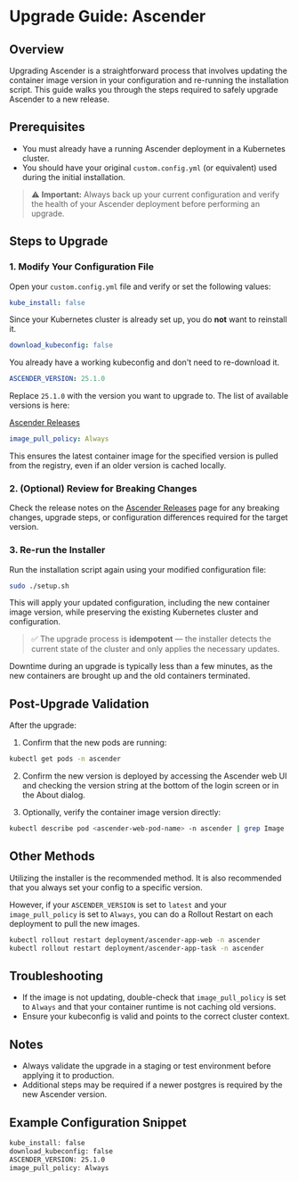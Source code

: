 # Upgrade Guide: Ascender

## Overview

Upgrading Ascender is a straightforward process that involves updating the container image version in your configuration and re-running the installation script. This guide walks you through the steps required to safely upgrade Ascender to a new release.

## Prerequisites

- You must already have a running Ascender deployment in a Kubernetes cluster.
- You should have your original `custom.config.yml` (or equivalent) used during the initial installation.

> ⚠️ **Important:** Always back up your current configuration and verify the health of your Ascender deployment before performing an upgrade.

## Steps to Upgrade

### 1. Modify Your Configuration File

Open your `custom.config.yml` file and verify or set the following values:

```yaml
kube_install: false
```

Since your Kubernetes cluster is already set up, you do **not** want to reinstall it.

```yaml
download_kubeconfig: false
```

You already have a working kubeconfig and don't need to re-download it.

```yaml
ASCENDER_VERSION: 25.1.0
```

Replace `25.1.0` with the version you want to upgrade to. The list of available versions is here: 

[Ascender Releases](https://github.com/ctrliq/ascender/releases)

```yaml
image_pull_policy: Always
```

This ensures the latest container image for the specified version is pulled from the registry, even if an older version is cached locally.

### 2. (Optional) Review for Breaking Changes

Check the release notes on the [Ascender Releases](https://github.com/ctrliq/ascender/releases) page for any breaking changes, upgrade steps, or configuration differences required for the target version.

### 3. Re-run the Installer

Run the installation script again using your modified configuration file:

```bash
sudo ./setup.sh
```

This will apply your updated configuration, including the new container image version, while preserving the existing Kubernetes cluster and configuration.

> ✅ The upgrade process is **idempotent** — the installer detects the current state of the cluster and only applies the necessary updates.

Downtime during an upgrade is typically less than a few minutes, as the new containers are brought up and the old containers terminated.

## Post-Upgrade Validation

After the upgrade:

1. Confirm that the new pods are running:

```bash
kubectl get pods -n ascender
```

2. Confirm the new version is deployed by accessing the Ascender web UI and checking the version string at the bottom of the login screen or in the About dialog.

3. Optionally, verify the container image version directly:

```bash
kubectl describe pod <ascender-web-pod-name> -n ascender | grep Image
```

## Other Methods
Utilizing the installer is the recommended method.  It is also recommended that you always set your config to a specific version.

However, if your `ASCENDER_VERSION` is set to `latest` and your `image_pull_policy` is set to `Always`, you can do a Rollout Restart on each deployment to pull the new images.

```bash
kubectl rollout restart deployment/ascender-app-web -n ascender
kubectl rollout restart deployment/ascender-app-task -n ascender
```

## Troubleshooting

- If the image is not updating, double-check that `image_pull_policy` is set to `Always` and that your container runtime is not caching old versions.
- Ensure your kubeconfig is valid and points to the correct cluster context.

## Notes

- Always validate the upgrade in a staging or test environment before applying it to production.
- Additional steps may be required if a newer postgres is required by the new Ascender version.

## Example Configuration Snippet

```bash
kube_install: false  
download_kubeconfig: false  
ASCENDER_VERSION: 25.1.0  
image_pull_policy: Always
```
